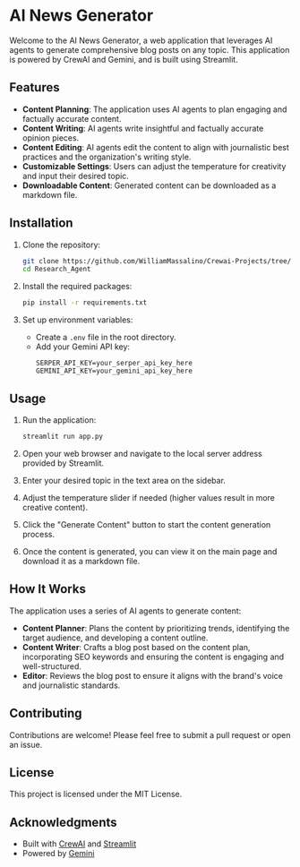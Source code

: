 # AI News Generator

Welcome to the AI News Generator, a web application that leverages AI agents to generate comprehensive blog posts on any topic. This application is powered by CrewAI and Gemini, and is built using Streamlit.

## Features

- **Content Planning**: The application uses AI agents to plan engaging and factually accurate content.
- **Content Writing**: AI agents write insightful and factually accurate opinion pieces.
- **Content Editing**: AI agents edit the content to align with journalistic best practices and the organization's writing style.
- **Customizable Settings**: Users can adjust the temperature for creativity and input their desired topic.
- **Downloadable Content**: Generated content can be downloaded as a markdown file.

## Installation

1. Clone the repository:
   ```bash
   git clone https://github.com/WilliamMassalino/Crewai-Projects/tree/main/Research_Agent)
   cd Research_Agent
   ```

2. Install the required packages:
   ```bash
   pip install -r requirements.txt
   ```

3. Set up environment variables:
   - Create a `.env` file in the root directory.
   - Add your Gemini API key:
     ```
     SERPER_API_KEY=your_serper_api_key_here
     GEMINI_API_KEY=your_gemini_api_key_here
     ```

## Usage

1. Run the application:
   ```bash
   streamlit run app.py
   ```

2. Open your web browser and navigate to the local server address provided by Streamlit.

3. Enter your desired topic in the text area on the sidebar.

4. Adjust the temperature slider if needed (higher values result in more creative content).

5. Click the "Generate Content" button to start the content generation process.

6. Once the content is generated, you can view it on the main page and download it as a markdown file.

## How It Works

The application uses a series of AI agents to generate content:

- **Content Planner**: Plans the content by prioritizing trends, identifying the target audience, and developing a content outline.
- **Content Writer**: Crafts a blog post based on the content plan, incorporating SEO keywords and ensuring the content is engaging and well-structured.
- **Editor**: Reviews the blog post to ensure it aligns with the brand's voice and journalistic standards.

## Contributing

Contributions are welcome! Please feel free to submit a pull request or open an issue.

## License

This project is licensed under the MIT License.

## Acknowledgments

- Built with [CrewAI](https://crewai.com) and [Streamlit](https://streamlit.io)
- Powered by [Gemini](https://gemini.com)
